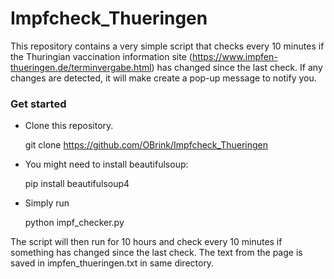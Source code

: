 # Impfcheck_Thueringen
This repository contains a very simple script that checks every 10 minutes 
if the Thuringian vaccination information site (https://www.impfen-thueringen.de/terminvergabe.html) has changed since the last check.
If any changes are detected, it will make create a pop-up message to notify you.

### Get started
- Clone this repository.


    git clone https://github.com/OBrink/Impfcheck_Thueringen

- You might need to install beautifulsoup:

    
    pip install beautifulsoup4


- Simply run 


    python  impf_checker.py

The script will then run for 10 hours and check every 10 minutes if 
something has changed since the last check. The text from the page 
is saved in impfen_thueringen.txt in same directory.
